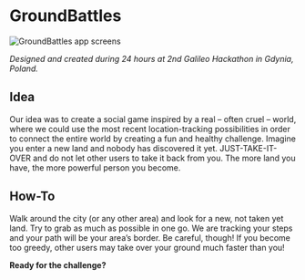 # GroundBattles

![GroundBattles app screens](http://i.imgur.com/h1QNA4U.jpg)

_Designed and created during 24 hours at 2nd Galileo Hackathon in Gdynia, Poland._

## Idea

Our idea was to create a social game inspired by a real – often cruel – world, where we could use the most recent location-tracking possibilities in order to connect the entire world by creating a fun and healthy challenge. Imagine you enter a new land and nobody has discovered it yet. JUST-TAKE-IT-OVER and do not let other users to take it back from you. The more land you have, the more powerful person you become.

## How-To

Walk around the city (or any other area) and look for a new, not taken yet land. Try to grab as much as possible in one go. We are tracking your steps and your path will be your area’s border. Be careful, though! If you become too greedy, other users may take over your ground much faster than you!

**Ready for the challenge?**
